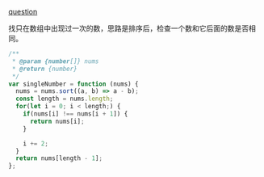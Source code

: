 [question](https://leetcode.com/problems/single-number/)

找只在数组中出现过一次的数，思路是排序后，检查一个数和它后面的数是否相同。

```js
/**
 * @param {number[]} nums
 * @return {number}
 */
var singleNumber = function (nums) {
  nums = nums.sort((a, b) => a - b);
  const length = nums.length;
  for(let i = 0; i < length;) {
    if(nums[i] !== nums[i + 1]) {
      return nums[i];
    }

    i += 2;
  }
  return nums[length - 1];
};
```